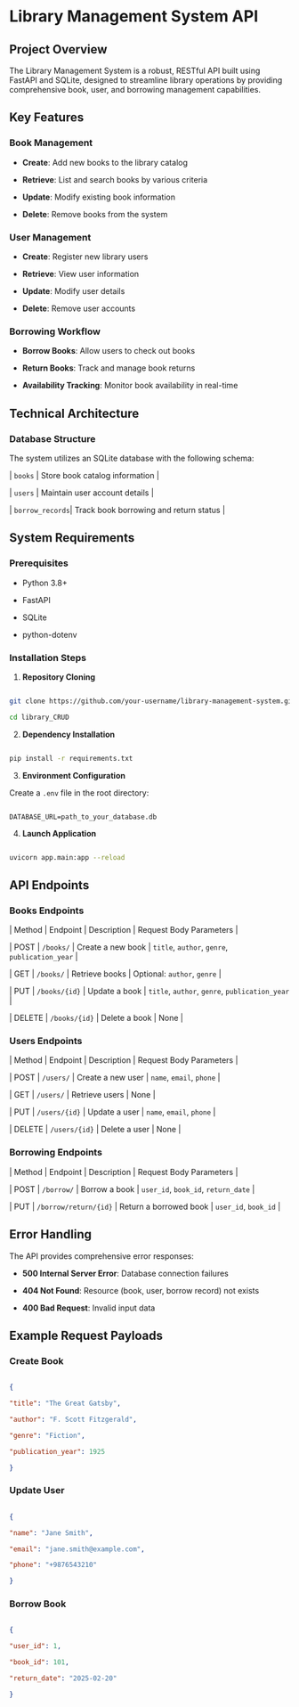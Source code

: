 
# Library Management System API

  

## Project Overview

  

The Library Management System is a robust, RESTful API built using FastAPI and SQLite, designed to streamline library operations by providing comprehensive book, user, and borrowing management capabilities.

  

## Key Features

  

### Book Management

-  **Create**: Add new books to the library catalog

-  **Retrieve**: List and search books by various criteria

-  **Update**: Modify existing book information

-  **Delete**: Remove books from the system

  

### User Management

-  **Create**: Register new library users

-  **Retrieve**: View user information

-  **Update**: Modify user details

-  **Delete**: Remove user accounts

  

### Borrowing Workflow

-  **Borrow Books**: Allow users to check out books

-  **Return Books**: Track and manage book returns

-  **Availability Tracking**: Monitor book availability in real-time

  

## Technical Architecture

  

### Database Structure

The system utilizes an SQLite database with the following schema:

  



| `books` | Store book catalog information |

| `users` | Maintain user account details |

| `borrow_records`| Track book borrowing and return status |

  

## System Requirements

  

### Prerequisites

- Python 3.8+

- FastAPI

- SQLite

- python-dotenv

  

### Installation Steps

  

1.  **Repository Cloning**

```bash

git clone https://github.com/your-username/library-management-system.git

cd library_CRUD
```

  

2.  **Dependency Installation**

```bash

pip install -r requirements.txt

```

  

3.  **Environment Configuration**

Create a `.env` file in the root directory:

```

DATABASE_URL=path_to_your_database.db

```

  

4.  **Launch Application**

```bash

uvicorn app.main:app --reload

```

  

## API Endpoints

  

### Books Endpoints

  

| Method | Endpoint | Description | Request Body Parameters |



| POST | `/books/` | Create a new book | `title`, `author`, `genre`, `publication_year` |

| GET | `/books/` | Retrieve books | Optional: `author`, `genre` |

| PUT | `/books/{id}` | Update a book | `title`, `author`, `genre`, `publication_year` |

| DELETE | `/books/{id}` | Delete a book | None |

  

### Users Endpoints

  

| Method | Endpoint | Description | Request Body Parameters |



| POST | `/users/` | Create a new user | `name`, `email`, `phone` |

| GET | `/users/` | Retrieve users | None |

| PUT | `/users/{id}` | Update a user | `name`, `email`, `phone` |

| DELETE | `/users/{id}` | Delete a user | None |

  

### Borrowing Endpoints

  

| Method | Endpoint | Description | Request Body Parameters |


| POST | `/borrow/` | Borrow a book | `user_id`, `book_id`, `return_date` |

| PUT | `/borrow/return/{id}` | Return a borrowed book | `user_id`, `book_id` |

  

## Error Handling

  

The API provides comprehensive error responses:

  

-  **500 Internal Server Error**: Database connection failures

-  **404 Not Found**: Resource (book, user, borrow record) not exists

-  **400 Bad Request**: Invalid input data

  

## Example Request Payloads

  

### Create Book

```json

{

"title": "The Great Gatsby",

"author": "F. Scott Fitzgerald",

"genre": "Fiction",

"publication_year": 1925

}

```

  

### Update User

```json

{

"name": "Jane Smith",

"email": "jane.smith@example.com",

"phone": "+9876543210"

}

```

  

### Borrow Book

```json

{

"user_id": 1,

"book_id": 101,

"return_date": "2025-02-20"

}

```

  



